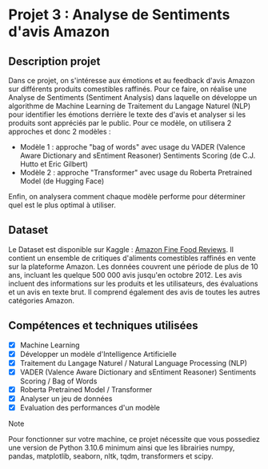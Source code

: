 # Projet 3 : Analyse de Sentiments d'avis Amazon

## Description projet
Dans ce projet, on s'intéresse aux émotions et au feedback d'avis Amazon sur différents produits comestibles raffinés. Pour ce faire, on réalise une Analyse de Sentiments (Sentiment Analysis) dans laquelle on développe un algorithme de Machine Learning de Traitement du Langage Naturel (NLP) pour identifier les émotions derrière le texte des d'avis et analyser si les produits sont appréciés par le public. Pour ce modèle, on utilisera 2 approches et donc 2 modèles : 
- Modèle 1 : approche "bag of words" avec usage du VADER (Valence Aware Dictionary and sEntiment Reasoner) Sentiments Scoring (de C.J. Hutto et Eric Gilbert)
- Modèle 2 : approche "Transformer" avec usage du Roberta Pretrained Model (de Hugging Face)

Enfin, on analysera comment chaque modèle performe pour déterminer quel est le plus optimal à utiliser.

## Dataset
Le Dataset est disponible sur Kaggle : [Amazon Fine Food Reviews](https://www.kaggle.com/datasets/snap/amazon-fine-food-reviews). Il contient un ensemble de critiques d'aliments comestibles raffinés en vente sur la plateforme Amazon. Les données couvrent une période de plus de 10 ans, incluant les quelque 500 000 avis jusqu'en octobre 2012. Les avis incluent des informations sur les produits et les utilisateurs, des évaluations et un avis en texte brut. Il comprend également des avis de toutes les autres catégories Amazon.

## Compétences et techniques utilisées
- [x] Machine Learning
- [X] Développer un modèle d'Intelligence Artificielle
- [X] Traitement du Langage Naturel / Natural Language Processing (NLP)
- [x] VADER (Valence Aware Dictionary and sEntiment Reasoner) Sentiments Scoring / Bag of Words
- [X] Roberta Pretrained Model / Transformer
- [x] Analyser un jeu de données
- [X] Evaluation des performances d'un modèle

> [!NOTE]
> Pour fonctionner sur votre machine, ce projet nécessite que vous possediez une version de Python 3.10.6 minimum ainsi que les librairies numpy, pandas, matplotlib, seaborn, nltk, tqdm, transformers et scipy.

